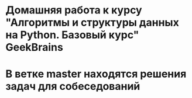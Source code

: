 # Домашняя работа к курсу "Алгоритмы и структуры данных на Python. Базовый курс" GeekBrains
# В ветке master находятся решения задач для собеседований
